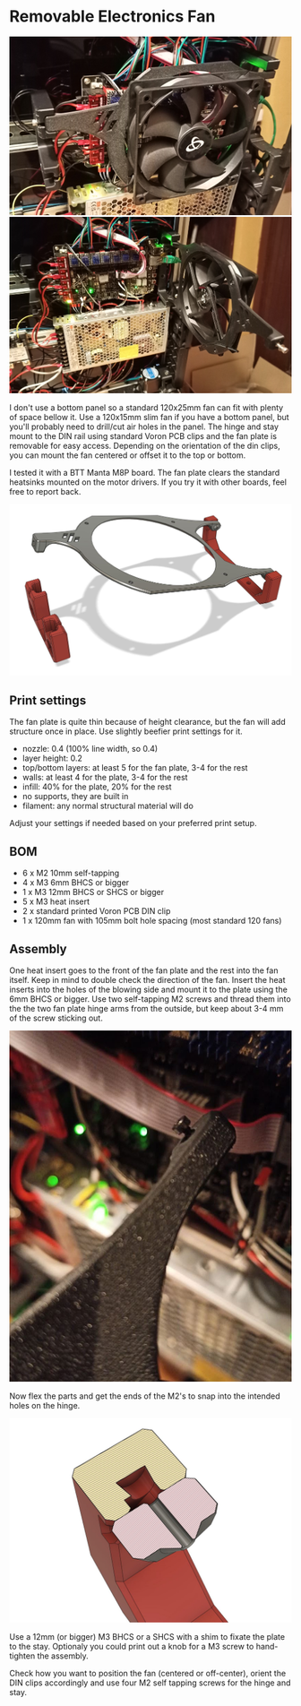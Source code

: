 # Removable Electronics Fan

![Mounted over board with a 120mm fan](images/IMG20231103001214.jpg)
![Opened fan plate](images/IMG20231103001242.jpg)

I don't use a bottom panel so a standard 120x25mm fan can fit with plenty of
space bellow it. Use a 120x15mm slim fan if you have a bottom panel, but you'll
probably need to drill/cut air holes in the panel. The hinge and stay mount to
the DIN rail using standard Voron PCB clips and the fan plate is removable for
easy access. Depending on the orientation of the din clips, you can mount the
fan centered or offset it to the top or bottom.

I tested it with a BTT Manta M8P board. The fan plate clears the standard
heatsinks mounted on the motor drivers. If you try it with other boards, feel
free to report back.

![CAD assembly screenshot](images/cad_1.jpg)

## Print settings
The fan plate is quite thin because of height clearance, but the fan will add
structure once in place. Use slightly beefier print settings for it.

* nozzle: 0.4 (100% line width, so 0.4)
* layer height: 0.2 
* top/bottom layers: at least 5 for the fan plate, 3-4 for the rest
* walls: at least 4 for the plate, 3-4 for the rest 
* infill: 40% for the plate, 20% for the rest
* no supports, they are built in
* filament: any normal structural material will do

Adjust your settings if needed based on your preferred print setup.

## BOM
* 6 x M2 10mm self-tapping
* 4 x M3 6mm BHCS or bigger
* 1 x M3 12mm BHCS or SHCS or bigger
* 5 x M3 heat insert
* 2 x standard printed Voron PCB DIN clip
* 1 x 120mm fan with 105mm bolt hole spacing (most standard 120 fans)

## Assembly
One heat insert goes to the front of the fan plate and the rest into the fan
itself. Keep in mind to double check the direction of the fan. Insert the heat
inserts into the holes of the blowing side and mount it to the plate using the
6mm BHCS or bigger. Use two self-tapping M2 screws and thread them into the the
two fan plate hinge arms from the outside, but keep about 3-4 mm of the screw
sticking out.

![Example of hinge screw position](images/hinge_screws.jpg)

Now flex the parts and get the ends of the M2's to snap into the intended holes
on the hinge.

![CAD screenshot of the hinge-plate joint](images/cad_2.jpg)

Use a 12mm (or bigger) M3 BHCS or a SHCS with a shim to fixate the plate to the
stay. Optionaly you could print out a knob for a M3 screw to hand-tighten the
assembly. 

Check how you want to position the fan (centered or off-center), orient the DIN
clips accordingly and use four M2 self tapping screws for the hinge and stay.
